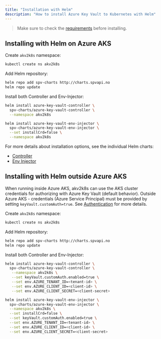 ```yaml
---
title: "Installation with Helm"
description: "How to install Azure Key Vault to Kubernetes with Helm"
---
```


> Make sure to check the [requirements](requirements) before installing. 

## Installing with Helm on Azure AKS

Create `akv2k8s` namespace:

```bash
kubectl create ns akv2k8s
```

Add Helm repository:

```bash
helm repo add spv-charts http://charts.spvapi.no
helm repo update
```

Install both Controller and Env-Injector:

```bash
helm install azure-key-vault-controller \
  spv-charts/azure-key-vault-controller \
  --namespace akv2k8s

helm install azure-key-vault-env-injector \
  spv-charts/azure-key-vault-env-injector \
  --set installCrd=false \
  --namespace akv2k8s
```

For more details about installation options, see the 
individual Helm charts:

* [Controller](https://github.com/SparebankenVest/public-helm-charts/tree/master/stable/azure-key-vault-controller/README.md)
* [Env Injector](https://github.com/SparebankenVest/public-helm-charts/tree/master/stable/azure-key-vault-env-injector/README.md)

## Installing with Helm outside Azure AKS

When running inside Azure AKS, akv2k8s can use the AKS cluster credentials for authorizing with Azure Key Vault (default behavior). Outside Azure AKS - credentials (Azure Service Principal) must be provided by setting `keyVault.customAuth=true`. See [Authentication](../security/authentication) for more details.

Create `akv2k8s` namespace:

```bash
kubectl create ns akv2k8s
```

Add Helm repository:

```bash
helm repo add spv-charts http://charts.spvapi.no
helm repo update
```

Install both Controller and Env-Injector:

```bash
helm install azure-key-vault-controller \
  spv-charts/azure-key-vault-controller \
   --namespace akv2k8s \
   --set keyVault.customAuth.enabled=true \
   --set env.AZURE_TENANT_ID=<tenant-id> \
   --set env.AZURE_CLIENT_ID=<client-id> \
   --set env.AZURE_CLIENT_SECRET=<client-secret>

helm install azure-key-vault-env-injector \
  spv-charts/azure-key-vault-env-injector \
  --namespace akv2k8s \
  --set installCrd=false \
  --set keyVault.customAuth.enabled=true \
  --set env.AZURE_TENANT_ID=<tenant-id> \
  --set env.AZURE_CLIENT_ID=<client-id> \
  --set env.AZURE_CLIENT_SECRET=<client-secret>
```
